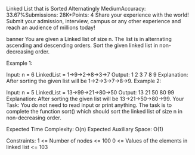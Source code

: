 Linked List that is Sorted Alternatingly
MediumAccuracy: 33.67%Submissions: 28K+Points: 4
Share your experience with the world! Submit your admission, interview, campus or any other experience and reach an audience of millions today!

banner
You are given a Linked list of size n. The list is in alternating ascending and descending orders. Sort the given linked list in non-decreasing order.

Example 1:

Input:
n = 6
LinkedList = 1->9->2->8->3->7
Output: 1 2 3 7 8 9
Explanation: 
After sorting the given list will be 1->2->3->7->8->9.
Example 2:

Input:
n = 5
LinkedList = 13->99->21->80->50
Output: 13 21 50 80 99
Explanation:
After sorting the given list will be 13->21->50->80->99.
Your Task:
You do not need to read input or print anything. The task is to complete the function sort() which should sort the linked list of size n in non-decreasing order. 

Expected Time Complexity: O(n)
Expected Auxiliary Space: O(1)

Constraints:
1 <= Number of nodes <= 100
0 <= Values of the elements in linked list <= 103

